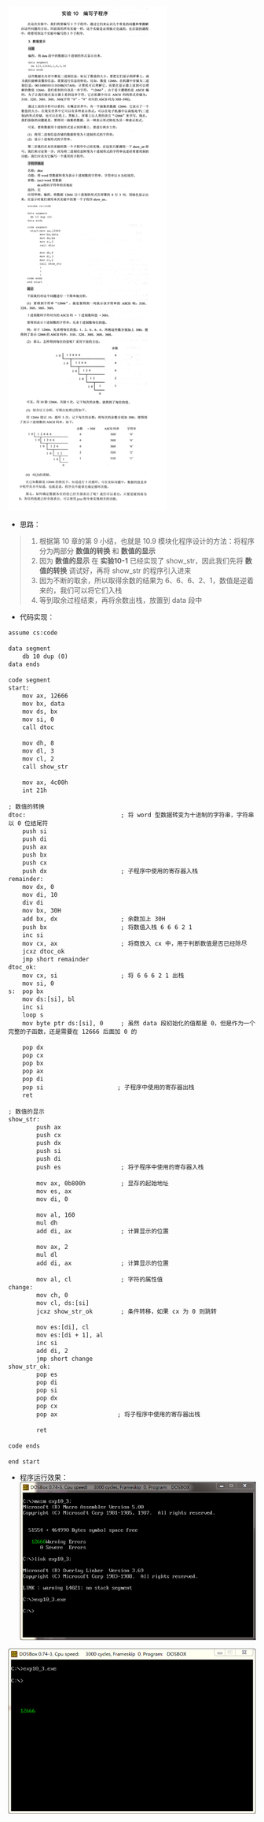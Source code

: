 ![实验10-3 编写子程序-数值显示](./汇编语言(第3版，王爽著)：实验10-3-编写子程序-数值显示.assets/17731575-0056798acb4502e2.png)


- 思路：
> 1. 根据第 10 章的第 9 小结，也就是 10.9 模块化程序设计的方法：将程序分为两部分 **数值的转换** 和 **数值的显示**
> 2. 因为 **数值的显示** 在 **实验10-1** 已经实现了 show_str，因此我们先将 **数值的转换** 调试好，再将 show_str 的程序引入进来
> 3. 因为不断的取余，所以取得余数的结果为 6、6、6、2、1，数值是逆着来的，我们可以将它们入栈
> 4. 等到取余过程结束，再将余数出栈，放置到 data 段中

- 代码实现：
```
assume cs:code

data segment
    db 10 dup (0)
data ends

code segment
start:
    mov ax, 12666
    mov bx, data
    mov ds, bx
    mov si, 0
    call dtoc

    mov dh, 8
    mov dl, 3
    mov cl, 2
    call show_str

    mov ax, 4c00h
    int 21h

; 数值的转换
dtoc:                           ; 将 word 型数据转变为十进制的字符串，字符串以 0 位结尾符
    push si
    push di
    push ax
    push bx
    push cx
    push dx                     ; 子程序中使用的寄存器入栈
remainder:
    mov dx, 0
    mov di, 10
    div di
    mov bx, 30H
    add bx, dx                  ; 余数加上 30H
    push bx                     ; 将数值入栈 6 6 6 2 1
    inc si
    mov cx, ax                  ; 将商放入 cx 中，用于判断数值是否已经除尽
    jcxz dtoc_ok
    jmp short remainder
dtoc_ok:
    mov cx, si                  ; 将 6 6 6 2 1 出栈
    mov si, 0
s:  pop bx
    mov ds:[si], bl
    inc si
    loop s
    mov byte ptr ds:[si], 0     ; 虽然 data 段初始化的值都是 0，但是作为一个完整的子函数，还是需要在 12666 后面加 0 的

    pop dx
    pop cx
    pop bx
    pop ax
    pop di
    pop si                     ; 子程序中使用的寄存器出栈
    ret

; 数值的显示
show_str:
        push ax
        push cx
        push dx
        push si
        push di
        push es                 ; 将子程序中使用的寄存器入栈

        mov ax, 0b800h          ; 显存的起始地址
        mov es, ax
        mov di, 0

        mov al, 160
        mul dh
        add di, ax              ; 计算显示的位置

        mov ax, 2
        mul dl
        add di, ax              ; 计算显示的位置

        mov al, cl              ; 字符的属性值
change:
        mov ch, 0
        mov cl, ds:[si]
        jcxz show_str_ok        ; 条件转移，如果 cx 为 0 则跳转

        mov es:[di], cl
        mov es:[di + 1], al
        inc si
        add di, 2
        jmp short change
show_str_ok:
        pop es
        pop di
        pop si
        pop dx
        pop cx
        pop ax                 ; 将子程序中使用的寄存器出栈

        ret

code ends

end start
```

- 程序运行效果：
![实验10_3 程序运行效果 1](./汇编语言(第3版，王爽著)：实验10-3-编写子程序-数值显示.assets/17731575-12ab6d923e62ccf7.png)

![实验10_3 程序运行效果 2](./汇编语言(第3版，王爽著)：实验10-3-编写子程序-数值显示.assets/17731575-0f97a6235cf9b843.png)
